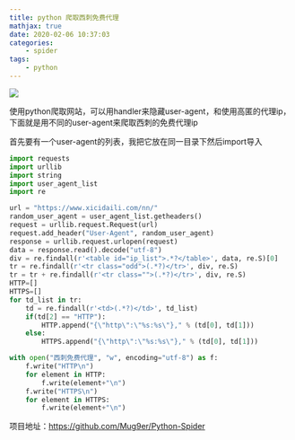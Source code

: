 ```yaml
---
title: python 爬取西刺免费代理
mathjax: true
date: 2020-02-06 10:37:03
categories: 
	- spider
tags: 
	- python
---
```


![](https://wx1.sinaimg.cn/mw690/0083TyOJly1gbmhdj616xj31c00u0diq.jpg)

<!--less-->

使用python爬取网站，可以用handler来隐藏user-agent，和使用高匿的代理ip，下面就是用不同的user-agent来爬取西刺的免费代理ip

首先要有一个user-agent的列表，我把它放在同一目录下然后import导入

```py
import requests
import urllib
import string
import user_agent_list
import re

url = "https://www.xicidaili.com/nn/"
random_user_agent = user_agent_list.getheaders()
request = urllib.request.Request(url)
request.add_header("User-Agent", random_user_agent)
response = urllib.request.urlopen(request)
data = response.read().decode("utf-8")
div = re.findall(r'<table id="ip_list">.*?</table>', data, re.S)[0]
tr = re.findall(r'<tr class="odd">(.*?)</tr>', div, re.S)
tr = tr + re.findall(r'<tr class="">(.*?)</tr>', div, re.S)
HTTP=[]
HTTPS=[]
for td_list in tr:
    td = re.findall(r'<td>(.*?)</td>', td_list)
    if(td[2] == "HTTP"):
        HTTP.append("{\"http\":\"%s:%s\"}," % (td[0], td[1]))
    else:
        HTTPS.append("{\"http\":\"%s:%s\"}," % (td[0], td[1]))

with open("西刺免费代理", "w", encoding="utf-8") as f:
    f.write("HTTP\n")
    for element in HTTP:
        f.write(element+"\n")
    f.write("HTTPS\n")
    for element in HTTPS:
        f.write(element+"\n")


```

项目地址：https://github.com/Mug9er/Python-Spider